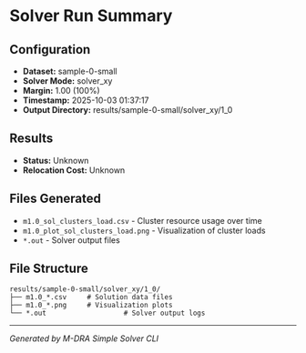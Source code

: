 # Solver Run Summary

## Configuration
- **Dataset:** sample-0-small
- **Solver Mode:** solver_xy
- **Margin:** 1.00 (100%)
- **Timestamp:** 2025-10-03 01:37:17
- **Output Directory:** results/sample-0-small/solver_xy/1_0

## Results
- **Status:** Unknown
- **Relocation Cost:** Unknown

## Files Generated
- `m1.0_sol_clusters_load.csv` - Cluster resource usage over time
- `m1.0_plot_sol_clusters_load.png` - Visualization of cluster loads
- `*.out` - Solver output files

## File Structure
```
results/sample-0-small/solver_xy/1_0/
├── m1.0_*.csv     # Solution data files
├── m1.0_*.png     # Visualization plots
└── *.out                   # Solver output logs
```

---
*Generated by M-DRA Simple Solver CLI*

